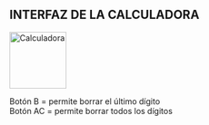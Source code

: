 ## INTERFAZ DE LA CALCULADORA
<img src="https://github.com/user-attachments/assets/fcc031c2-eb5f-4e44-a32f-dd38db54bf51" alt="Calculadora" width="100"/>

Botón B = permite borrar el último dígito  
Botón AC = permite borrar todos los dígitos
